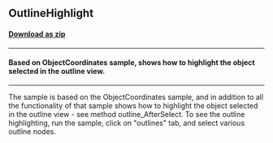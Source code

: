 ## OutlineHighlight
#### [Download as zip](https://grapecity.github.io/DownGit/#/home?url=https://github.com/GrapeCity/ComponentOne-WinForms-Samples/tree/master/Core\PrintDocument\CS\OutlineHighlight)
____
#### Based on ObjectCoordinates sample, shows how to highlight the object selected in the outline view.
____
The sample is based on the ObjectCoordinates sample, and in addition to all the functionality of that sample shows how to highlight the object selected in the outline view - see method outline_AfterSelect.
To see the outline highlighting, run the sample, click on "outlines" tab, and select various outline nodes.
